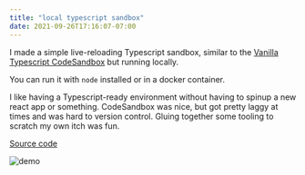```yaml
---
title: "local typescript sandbox"
date: 2021-09-26T17:16:07-07:00
---
```


I made a simple live-reloading Typescript sandbox, similar to the [Vanilla Typescript CodeSandbox](https://codesandbox.io/s/vanilla-typescript-vanilla-ts)
but running locally.

You can run it with `node` installed or in a docker container.

I like having a Typescript-ready environment without having to spinup a new react app or something. CodeSandbox was nice, but got pretty laggy at times
and was hard to version control. Gluing together some tooling to scratch my own itch was fun.

[Source code](https://github.com/robinovitch61/typescript-sandbox)

![demo](https://robinovitch61-cdn.s3.us-west-2.amazonaws.com/typescript-sandbox.gif)


